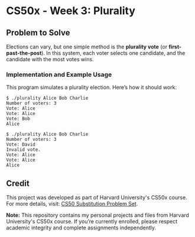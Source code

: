 # CS50x - Week 3: Plurality

## Problem to Solve

Elections can vary, but one simple method is the **plurality vote** (or **first-past-the-post**). In this system, each voter selects one candidate, and the candidate with the most votes wins.

### Implementation and Example Usage

This program simulates a plurality election. Here’s how it should work:

``` 
$ ./plurality Alice Bob Charlie                                                                     
Number of voters: 3                                                                                 
Vote: Alice                                                                                         
Vote: Alice                                                                                         
Vote: Bob                                                                                           
Alice 
```
``` 
$ ./plurality Alice Bob Charlie                                                                     
Number of voters: 3                                                                                 
Vote: David                                                                                         
Invalid vote.                                                                                       
Vote: Alice                                                                                         
Vote: Alice                                                                                         
Alice         
```

## Credit

This project was developed as part of Harvard University's CS50x course. For more details, visit: [CS50 Substitution Problem Set](https://cs50.harvard.edu/x/2024/psets/2/substitution/).

**Note:** This repository contains my personal projects and files from Harvard University's CS50x course. If you’re currently enrolled, please respect academic integrity and complete assignments independently.
